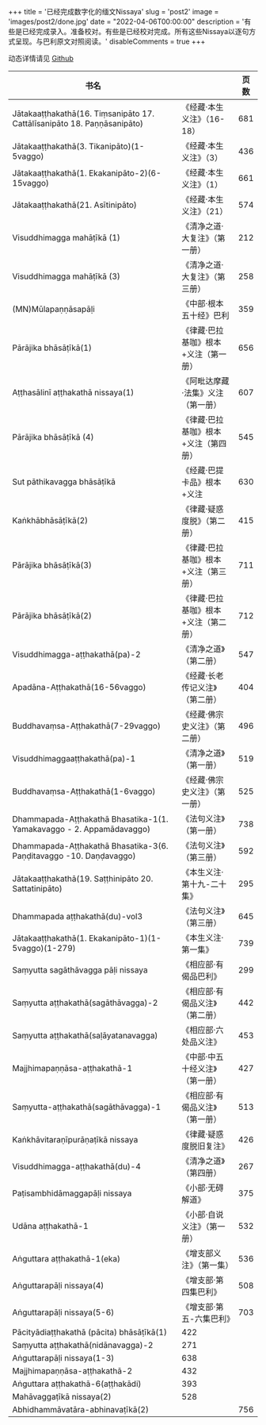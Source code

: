 +++
title = '已经完成数字化的缅文Nissaya'
slug = 'post2'
image = 'images/post2/done.jpg'
date = "2022-04-06T00:00:00"
description = '有些是已经完成录入。准备校对。有些是已经校对完成。所有这些Nissaya以逐句方式呈现。与巴利原文对照阅读。'
disableComments = true
+++


动态详情请见 [Github](https://github.com/orgs/iapt-platform/projects/6/views/16)

| 书名 | | 页数 |
| - | - | - |
|Jātakaaṭṭhakathā(16. Tiṃsanipāto 17. Cattālīsanipāto 18. Paṇṇāsanipāto)|《经藏·本生义注》（16-18）|681|
|Jātakaaṭṭhakathā(3. Tikanipāto)(1-5vaggo)|《经藏·本生义注》（3）|436|
|Jātakaaṭṭhakathā(1. Ekakanipāto-2)(6-15vaggo)|《经藏·本生义注》（1）|661|
|Jātakaaṭṭhakathā(21. Asītinipāto)|《经藏·本生义注》（21）|574|
|Visuddhimagga mahāṭīkā (1)|《清净之道·大复注》（第一册）|212|
|Visuddhimagga mahāṭīkā (3)|《清净之道·大复注》（第三册）|258|
|(MN)Mūlapaṇṇāsapāḷi|《中部·根本五十经》巴利|359|
|Pārājika bhāsāṭīkā(1)|《律藏·巴拉基咖》根本+义注（第一册）|656|
|Aṭṭhasālinī aṭṭhakathā nissaya(1)|《阿毗达摩藏·法集》义注（第一册）|607|
|Pārājika bhāsāṭīkā (4)|《律藏·巴拉基咖》根本+义注（第四册）|545|
|Sut pāthikavagga bhāsāṭīkā|《经藏·巴提卡品》根本+义注|630|
|Kaṅkhābhāsāṭīkā(2)|《律藏·疑惑度脱》（第二册）|415|
|Pārājika bhāsāṭīkā(3)|《律藏·巴拉基咖》根本+义注（第三册）|711|
|Pārājika bhāsāṭīkā(2)|《律藏·巴拉基咖》根本+义注（第二册）|712|
|Visuddhimagga-aṭṭhakathā(pa)-2|《清净之道》（第二册）|547|
|Apadāna-Aṭṭhakathā(16-56vaggo)|《经藏·长老传记义注》（第二册）|404|
|Buddhavaṃsa-Aṭṭhakathā(7-29vaggo)|《经藏·佛宗史义注》（第二册）|496|
|Visuddhimaggaaṭṭhakathā(pa)-1|《清净之道》（第一册）|519|
|Buddhavaṃsa-Aṭṭhakathā(1-6vaggo)|《经藏·佛宗史义注》（第一册）|525|
|Dhammapada-Aṭṭhakathā Bhasatika-1(1. Yamakavaggo - 2. Appamādavaggo)|《法句义注》（第一册）|738|
|Dhammapada-Aṭṭhakathā Bhasatika-3(6. Paṇḍitavaggo -10. Daṇḍavaggo)|《法句义注》（第三册）|592|
|Jātakaaṭṭhakathā(19. Saṭṭhinipāto 20. Sattatinipāto)|《本生义注·第十九-二十集》|295|
|Dhammapada aṭṭhakathā(du)-vol3|《法句义注》（第三册）|645|
|Jātakaaṭṭhakathā(1. Ekakanipāto-1)(1-5vaggo)(1-279)|《本生义注·第一集》|739|
|Saṃyutta sagāthāvagga pāḷi nissaya|《相应部·有偈品巴利》|299|
|Saṃyutta aṭṭhakathā(sagāthāvagga)-2|《相应部·有偈品义注》（第二册）|442|
|Saṃyutta aṭṭhakathā(saḷāyatanavagga)|《相应部·六处品义注》|453|
|Majjhimapaṇṇāsa-aṭṭhakathā-1|《中部·中五十经义注》（第一册）|427|
|Saṃyutta-aṭṭhakathā(sagāthāvagga)-1|《相应部·有偈品义注》（第一册）|513|
|Kaṅkhāvitaraṇīpurāṇaṭīkā nissaya|《律藏·疑惑度脱旧复注》|426|
|Visuddhimagga-aṭṭhakathā(du)-4|《清净之道》（第四册）|267|
|Paṭisambhidāmaggapāḷi nissaya|《小部·无碍解道》|375|
|Udāna aṭṭhakathā-1|《小部·自说义注》（第一册）|532|
|Aṅguttara aṭṭhakathā-1(eka)|《增支部义注》（第一集）|536|
|Aṅguttarapāḷi nissaya(4)|《增支部·第四集巴利》|508|
|Aṅguttarapāḷi nissaya(5-6)|《增支部·第五-六集巴利》|703|
|Pācityādiaṭṭhakathā (pācita) bhāsāṭīkā(1)|422|
|Saṃyutta aṭṭhakathā(nidānavagga)-2|271|
|Aṅguttarapāḷi nissaya(1-3)|638|
|Majjhimapaṇṇāsa-aṭṭhakathā-2|432|
|Aṅguttara aṭṭhakathā-6(aṭṭhakādi)|393|
|Mahāvaggaṭīkā nissaya(2)|528|
|Abhidhammāvatāra-abhinavaṭīkā(2)||756